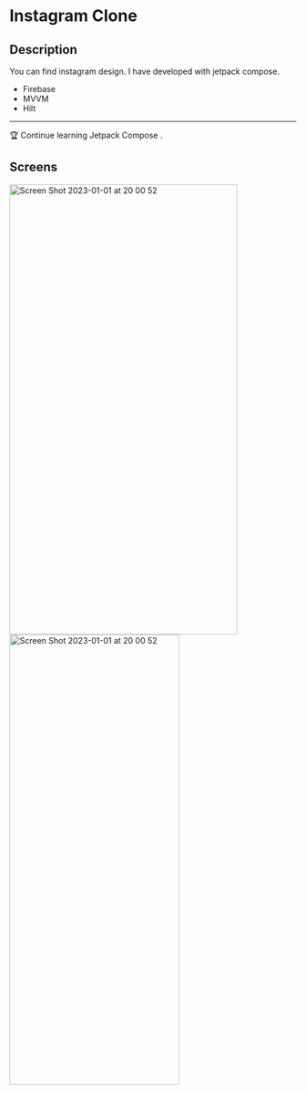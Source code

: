 # Instagram Clone

## Description

You can find instagram design. I have developed with jetpack compose.

- Firebase
- MVVM
- Hilt

---

🏆 Continue learning Jetpack Compose
.

## Screens

<img alt="Screen Shot 2023-01-01 at 20 00 52" src="https://user-images.githubusercontent.com/9380512/210179285-ef689667-9274-4696-80b1-27458f7f2a5b.png" width="400" height="790">


<img width="298" alt="Screen Shot 2023-01-01 at 20 00 52" src="https://user-images.githubusercontent.com/9380512/210179286-679b9e83-7308-41e2-b6dd-fb85bf816e5b.png" width="400" height="790">

